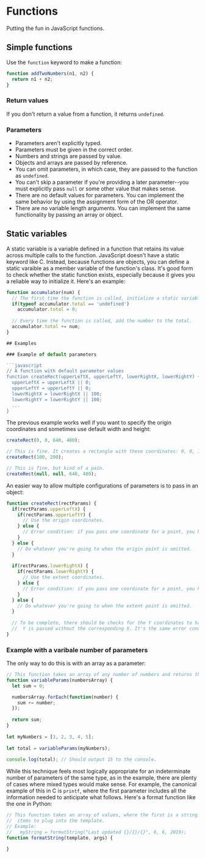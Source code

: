 # Functions

Putting the fun in JavaScript functions.

## Simple functions

Use the `function` keyword to make a function:

```javascript
function addTwoNumbers(n1, n2) {
  return n1 + n2;
}
```

### Return values

If you don't return a value from a function, it returns `undefined`.

### Parameters

-   Parameters aren't explicitly typed.
-   Parameters must be given in the correct order.
-   Numbers and strings are passed by value.
-   Objects and arrays are passed by reference.
-   You can omit parameters, in which case, they are passed to the function as `undefined`.
-   You can't skip a parameter if you're providing a later parameter--you must explicitly pass `null`
    or some other value that makes sense.
-   There are no default values for parameters. You can implement the same behavior by using the 
    assignment form of the OR operator.
-   There are no variable length arguments. You can implement the same functionality by passing an array
    or object.
    
## Static variables

A static variable is a variable defined in a function that retains its value across multiple
calls to the function. JavaScript doesn't have a static keyword like C. Instead, because functions
are objects, you can define a static varaible as a member variable of the function's class. It's
good form to check whether the static function exists, especially because it gives you a reliable
way to initialize it. Here's an example:

```javascript
function accumulator(num) {
  // The first time the function is called, initialize a static variable.
  if(typeof accumulator.total == 'undefined')
    accumulator.total = 0;
  
  // Every time the function is called, add the number to the total.
  accumulator.total += num;
}

## Examples

### Example of default parameters

```javascript
// A function with default parameter values
function createRect(upperLeftX, upperLeftY, lowerRightX, lowerRightY) {
  upperLeftX = upperLeftX || 0;
  upperLeftY = upperLeftY || 0;
  lowerRightX = lowerRightX || 100;
  lowerRightY = lowerRightY || 100;
  ...
}
```

The previous example works well if you want to specify the origin coordinates and sometimes use default
width and height:

```javascript
createRect(0, 0, 640, 480);

// This is fine. It creates a rectangle with these coordinates: 0, 0, 100, 200.
createRect(100, 200);

// This is fine, but kind of a pain.
createRect(null, null, 640, 480);
```

An easier way to allow multiple configurations of parameters is to pass in an object:

```javascript
function createRect(rectParams) {
  if(rectParams.upperLeftX) {
    if(rectParams.upperLeftY) {
      // Use the origin coordinates.
    } else {
      // Error condition: if you pass one coordinate for a point, you have to pass the other.
    }
  } else {
    // Do whatever you're going to when the origin point is omitted.
  }
  
  if(rectParams.lowerRightX) {
    if(rectParams.lowerRightY) {
      // Use the extent coordinates.
    } else {
      // Error condition: if you pass one coordinate for a point, you have to pass the other.
    }
  } else {
    // Do whatever you're going to when the extent point is omitted.
  }
  
  // To be complete, there should be checks for the Y coordinates to handle the case where a
  //  Y is passed without the corresponding X. It's the same error condition used above.
}
```

### Example with a varibale number of parameters

The only way to do this is with an array as a parameter:

```javascript
// This function takes an array of any number of numbers and returns their sum.
function variableParams(numbersArray) {
  let sum = 0;

  numbersArray.forEach(function(number) {
    sum += number;
  });
    
  return sum;
}
  
let myNumbers = [1, 2, 3, 4, 5];
  
let total = variableParams(myNumbers);
  
console.log(total); // Should output 15 to the console.
```

While this technique feels most logically appropriate for an indeterminate number of parameters
of the same type, as in the example, there are plenty of cases where mixed types would make sense.
For example, the canonical example of this in C is `printf`, where the first parameter includes
all the information needed to anticipate what follows. Here's a format function like the one in
Python:

```javascript
// This function takes an array of values, where the first is a string template and the rest are
//  items to plug into the template.
// Example:
//   myString = formatString("Last updated {}/{}/{}", 6, 6, 2019);
function formatString(template, args) {
  
}
```
